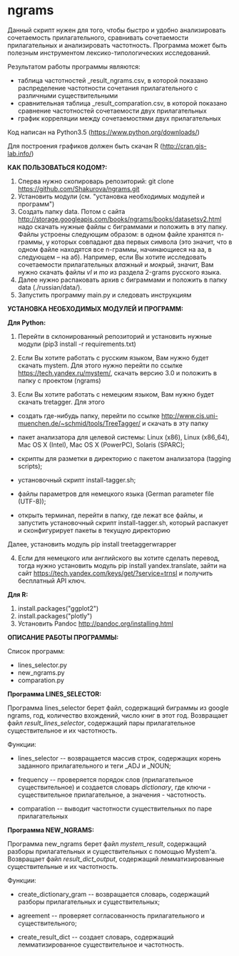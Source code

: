 # ngrams

Данный скрипт нужен для того, чтобы быстро и удобно анализировать сочетаемость прилагательного, сравнивать сочетаемости прилагательных и анализировать частотность.
Программа может быть полезным инструментом лексико-типологических исследований.

Результатом работы программы являются:
* таблица частотностей _result_ngrams.csv, в которой показано распределение частотности сочетания прилагательного с различными существительными
* сравнительная таблица _result_comparation.csv, в которой показано сравнение частотностей сочетаемости двух прилагательных
* график корреляции между сочетаемостями двух прилагательных


Код написан на Python3.5 (https://www.python.org/downloads/)

Для построения графиков должен быть скачан R (http://cran.gis-lab.info/)

<b>КАК ПОЛЬЗОВАТЬСЯ КОДОМ?:</b>

1. Сперва нужно скопироварь репозиторий: git clone https://github.com/Shakurova/ngrams.git
2. Установить модули (см. "установка необходимых модулей и программ")
3. Создать папку data. Потом с сайта http://storage.googleapis.com/books/ngrams/books/datasetsv2.html надо скачать нужные файлы с биграммами и положить в эту папку. Файлы устроены следующим образом: в одном файле хранятся n-граммы, у которых совпадают два первых символа (это значит, что в одном файле находятся все n-граммы, начинающиеся на аа, в следующем – на аб). Например, если Вы хотите исследовать сочетаемости прилагательных <i>влажный</i> и <i>мокрый</i>, значит, Вам нужно скачать файлы <i>vl</i> и <i>mo</i> из раздела 2-grams русского языка.
4. Далее нужно распаковать архив с биграммами и положить в папку data (./russian/data/).
5. Запустить программу main.py и следовать инструкциям


<b>УСТАНОВКА НЕОБХОДИМЫХ МОДУЛЕЙ И ПРОГРАММ:</b>

<b>Для Python:</b>

1. Перейти в склонированный репозиторий и установить нужные модули (pip3 install -r requirements.txt)

2. Если Вы хотите работать с русским языком, Вам нужно будет скачать mystem. Для этого нужно перейти по ссылке https://tech.yandex.ru/mystem/, скачать версию 3.0 и положить в папку с проектом (ngrams)

3. Если Вы хотите работать с немецким языком, Вам нужно будет скачать tretagger. Для этого

- создать где-нибудь папку, перейти по ссылке http://www.cis.uni-muenchen.de/~schmid/tools/TreeTagger/ и скачать в эту папку

- пакет анализатора для целевой системы: Linux (x86), Linux (x86_64), Mac OS X (Intel), Mac OS X (PowerPC), Solaris (SPARC);

- скрипты для разметки в директорию с пакетом анализатора (tagging scripts);

- установочный скрипт install-tagger.sh;

- файлы параметров для немецкого языка (German parameter file (UTF-8));

- открыть терминал, перейти в папку, где лежат все файлы, и запустить установочный скрипт install-tagger.sh, который распакует и сконфигурирует пакеты в текущую директорию

Далее, установить модуль pip install treetaggerwrapper

4. Если для немецкого или английского вы хотите сделать перевод, тогда нужно установить модуль pip install yandex.translate, зайти на сайт https://tech.yandex.com/keys/get/?service=trnsl
и получить бесплатный API ключ.

<b>Для R:</b>

1. install.packages("ggplot2")
2. install.packages("plotly")
3. Установить Pandoc http://pandoc.org/installing.html




<b>ОПИСАНИЕ РАБОТЫ ПРОГРАММЫ:</b>

Список программ:
* lines_selector.py
* new_ngrams.py
* comparation.py

<b>Программа LINES_SELECTOR:</b>

Программа lines_selector берет файл, содержащий биграммы из google ngrams, год, количество вхождений, число книг в этот год. Возвращает файл <i>result_lines_selector</i>, содержащий пары прилагательное существительное и их частотность.

Функции:

* lines_selector -- возвращается массив строк, содержащих корень заданного прилагательного и теги _ADJ и _NOUN;

* frequency -- проверяется порядок слов (прилагательное существительное) и создается словарь <i>dictionary</i>, где ключи - существительное прилагательное, а значения - частотность.

* comparation -- выводит частотности существительных по паре прилагательных

<b>Программа NEW_NGRAMS:</b>

Программа new_ngrams берет файл <i>mystem_result</i>, содержащий разборы прилагательных и существительных с помощью Mystem'а. Возвращает файл <i>result_dict_output</i>, содержащий лемматизированные существительные и их частотность.

Функции:

* create_dictionary_gram -- возвращается словарь, содержащий разборы прилагательных и существительных;

* agreement -- проверяет согласованность прилагательного и существительного;

* create_result_dict -- создает словарь, содержащий лемматизированное существительное и частотность.


